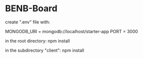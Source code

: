 # BENB-Board

create ".env" file with:

MONGODB_URI = mongodb://localhost/starter-app
PORT = 3000


in the root directory:
npm install

in the subdirectory "client":
npm install